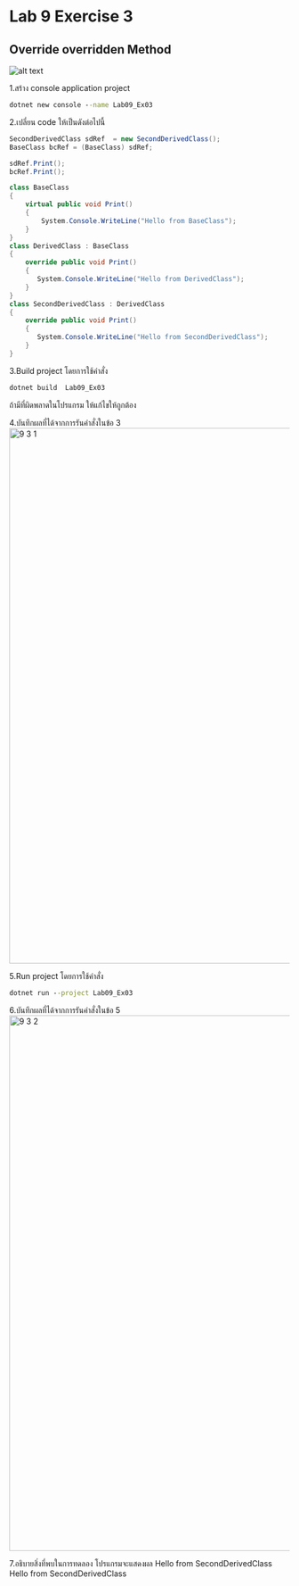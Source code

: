 # Lab 9 Exercise 3

## Override overridden Method
![alt text](./Pictures/image01.png)

1.สร้าง console application project

```cmd
dotnet new console --name Lab09_Ex03
```

2.เปลี่ยน code ให้เป็นดังต่อไปนี้

```cs
SecondDerivedClass sdRef  = new SecondDerivedClass();
BaseClass bcRef = (BaseClass) sdRef;

sdRef.Print();
bcRef.Print();

class BaseClass
{
    virtual public void Print()
    {
        System.Console.WriteLine("Hello from BaseClass");
    }
}
class DerivedClass : BaseClass
{
    override public void Print()
    {
       System.Console.WriteLine("Hello from DerivedClass");
    }
}
class SecondDerivedClass : DerivedClass
{
    override public void Print()
    {
       System.Console.WriteLine("Hello from SecondDerivedClass");
    }
}
```

3.Build project โดยการใช้คำสั่ง

```cmd
dotnet build  Lab09_Ex03
```

ถ้ามีที่ผิดพลาดในโปรแกรม ให้แก้ไขให้ถูกต้อง

4.บันทึกผลที่ได้จากการรันคำสั่งในข้อ 3
<img width="960" alt="9 3 1" src="https://github.com/NathaphonTan/03376836-OOP-2566-Lab-09/assets/144870609/cdd69432-ac73-43db-97c1-a8bfb8a59df2">

5.Run project โดยการใช้คำสั่ง

```cmd
dotnet run --project Lab09_Ex03
```

6.บันทึกผลที่ได้จากการรันคำสั่งในข้อ 5
<img width="960" alt="9 3 2" src="https://github.com/NathaphonTan/03376836-OOP-2566-Lab-09/assets/144870609/2fc9d674-c7ee-46fd-9c84-e2309e61ecaa">

7.อธิบายสิ่งที่พบในการทดลอง
โปรแกรมจะแสดงผล
Hello from SecondDerivedClass
Hello from SecondDerivedClass
